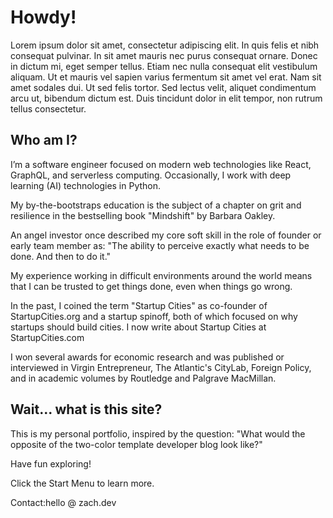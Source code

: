 # Howdy!
Lorem ipsum dolor sit amet, consectetur adipiscing elit. In quis felis et nibh consequat pulvinar. In sit amet mauris nec purus consequat ornare. Donec in dictum mi, eget semper tellus. Etiam nec nulla consequat elit vestibulum aliquam. Ut et mauris vel sapien varius fermentum sit amet vel erat. Nam sit amet sodales dui. Ut sed felis tortor. Sed lectus velit, aliquet condimentum arcu ut, bibendum dictum est. Duis tincidunt dolor in elit tempor, non rutrum tellus consectetur.

## Who am I?
I’m a software engineer focused on modern web technologies like React, GraphQL, and serverless computing. Occasionally, I work with deep learning (AI) technologies in Python.

My by-the-bootstraps education is the subject of a chapter on grit and resilience in the bestselling book "Mindshift" by Barbara Oakley.

An angel investor once described my core soft skill in the role of founder or early team member as: "The ability to perceive exactly what needs to be done. And then to do it."

My experience working in difficult environments around the world means that I can be trusted to get things done, even when things go wrong.

In the past, I coined the term "Startup Cities" as co-founder of StartupCities.org and a startup spinoff, both of which focused on why startups should build cities. I now write about Startup Cities at StartupCities.com

I won several awards for economic research and was published or interviewed in Virgin Entrepreneur, The Atlantic's CityLab, Foreign Policy, and in academic volumes by Routledge and Palgrave MacMillan.

## Wait... what is this site?
This is my personal portfolio, inspired by the question: "What would the opposite of the two-color template developer blog look like?"

Have fun exploring!

Click the Start Menu to learn more.

Contact:hello @ zach.dev